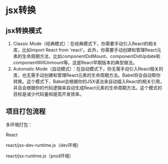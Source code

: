 # jsx转换

## jsx转换模式

1. Classic Mode（经典模式）：在经典模式下，你需要手动引入React的相关库，比如import React from 'react'。此外，你需要手动创建和管理React元素的生命周期方法，比如componentDidMount、componentDidUpdate和componentWillUnmount等。这是React早期版本的典型做法。
2. Automatic Mode（自动模式）：在自动模式下，你无需手动引入React相关的库，也无需手动创建和管理React元素的生命周期方法。Babel将会自动帮你转换。这个模式下，Babel会根据你的JSX语法来自动插入React的相关引用，并且会根据你的代码逻辑来自动生成React元素的生命周期方法。这个模式的目标是减少代码量和提高开发效率。

## 项目打包流程

多环境打包：

React

react/jsx-dev-runtime.js（dev环境）

react/jsx-runtime.js（prod环境）

